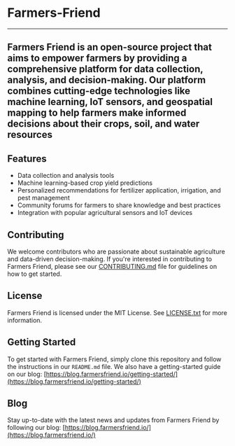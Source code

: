 # Farmers-Friend

-----------------
Farmers Friend is an open-source project that aims to empower farmers by providing a comprehensive platform for
data collection, analysis, and decision-making. Our platform combines cutting-edge technologies like machine
learning, IoT sensors, and geospatial mapping to help farmers make informed decisions about their crops, soil, and
water resources
-----------------
## Features

* Data collection and analysis tools
* Machine learning-based crop yield predictions
* Personalized recommendations for fertilizer application, irrigation, and pest management
* Community forums for farmers to share knowledge and best practices
* Integration with popular agricultural sensors and IoT devices

## Contributing

We welcome contributors who are passionate about sustainable agriculture and data-driven decision-making. If
you're interested in contributing to Farmers Friend, please see our [CONTRIBUTING.md](CONTRIBUTING.md) file for
guidelines on how to get started.

## License

Farmers Friend is licensed under the MIT License. See [LICENSE.txt](LICENSE.txt) for more information.

## Getting Started

To get started with Farmers Friend, simply clone this repository and follow the instructions in our `README.md`
file. We also have a getting-started guide on our blog:
[https://blog.farmersfriend.io/getting-started/](https://blog.farmersfriend.io/getting-started/)

## Blog

Stay up-to-date with the latest news and updates from Farmers Friend by following our blog:
[https://blog.farmersfriend.io/](https://blog.farmersfriend.io/)
